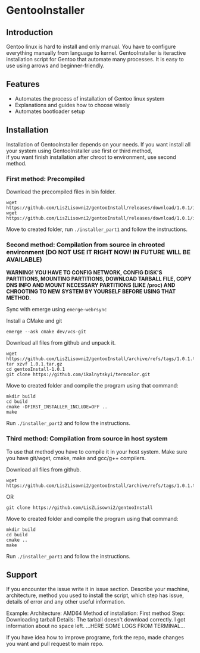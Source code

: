 # GentooInstaller

## Introduction

Gentoo linux is hard to install and only manual. You have to configure everything manually from language to kernel.
GentooInstaller is iteractive installation script for Gentoo that automate many processes.
It is easy to use using arrows and beginner-friendly.

## Features

- Automates the process of installation of Gentoo linux system
- Explanations and guides how to choose wisely
- Automates bootloader setup

## Installation

Installation of GentooInstaller depends on your needs. If you want install all your system using GentooInstaller use first or third method,<br>
if you want finish installation after chroot to environment, use second method.

### First method: Precompiled

Download the precompiled files in bin folder.

```
wget https://github.com/LisZLisowni2/gentooInstall/releases/download/1.0.1/installer_part1
wget https://github.com/LisZLisowni2/gentooInstall/releases/download/1.0.1/installer_part2
```

Move to created folder, run `./installer_part1` and follow the instructions.

### Second method: Compilation from source in chrooted environment (DO NOT USE IT RIGHT NOW! IN FUTURE WILL BE AVAILABLE)

**WARNING! YOU HAVE TO CONFIG NETWORK, CONFIG DISK'S PARTITIONS, MOUNTING PARTITIONS, DOWNLOAD TARBALL FILE, COPY DNS INFO AND MOUNT NECESSARY PARTITIONS (LIKE /proc) AND CHROOTING TO NEW SYSTEM BY YOURSELF BEFORE USING THAT METHOD.**

Sync with emerge using `emerge-webrsync`  

Install a CMake and git

```
emerge --ask cmake dev/vcs-git
```

Download all files from github and unpack it.

```
wget https://github.com/LisZLisowni2/gentooInstall/archive/refs/tags/1.0.1.tar.gz
tar xzvf 1.0.1.tar.gz
cd gentooInstall-1.0.1
git clone https://github.com/ikalnytskyi/termcolor.git
```

Move to created folder and compile the program using that command:

```
mkdir build
cd build
cmake -DFIRST_INSTALLER_INCLUDE=OFF ..
make
```

Run `./installer_part2` and follow the instructions.

### Third method: Compilation from source in host system

To use that method you have to compile it in your host system. Make sure you have git/wget, cmake, make and gcc/g++ compilers.

Download all files from github.

```
wget https://github.com/LisZLisowni2/gentooInstall/archive/refs/tags/1.0.1.tar.gz
```
OR
```
git clone https://github.com/LisZLisowni2/gentooInstall
```

Move to created folder and compile the program using that command:

```
mkdir build 
cd build
cmake ..
make
```

Run `./installer_part1` and follow the instructions.

## Support 

If you encounter the issue write it in issue section. Describe your machine, architecture, method you used to install the script, which step has issue, details of error and any other useful information.

Example:
Architecture: AMD64
Method of installation: First method
Step: Downloading tarball
Details: The tarball doesn't download correctly. I got information about no space left.
...HERE SOME LOGS FROM TERMINAL...

If you have idea how to improve programe, fork the repo, made changes you want and pull request to main repo.
